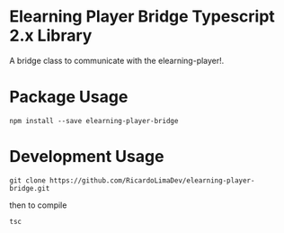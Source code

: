 # Elearning Player Bridge Typescript 2.x Library

A bridge class to communicate with the elearning-player!.

# Package Usage

```
npm install --save elearning-player-bridge
```

# Development Usage
```
git clone https://github.com/RicardoLimaDev/elearning-player-bridge.git
```

then to compile

```
tsc
```

